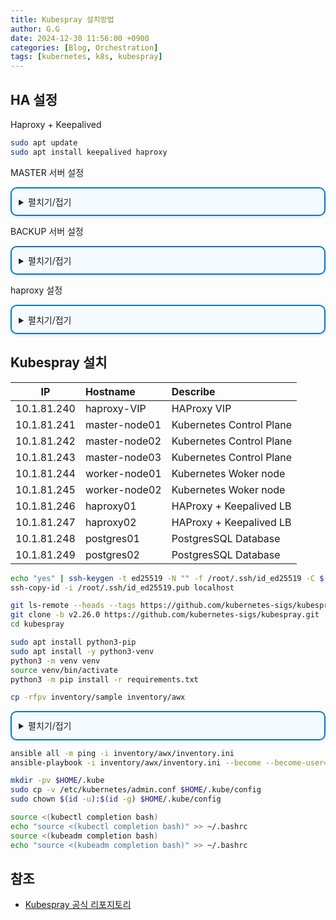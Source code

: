 ```yaml
---
title: Kubespray 설치방법
author: G.G
date: 2024-12-30 11:56:00 +0900
categories: [Blog, Orchestration]
tags: [kubernetes, k8s, kubespray]
---
```


## HA 설정

Haproxy + Keepalived

```bash
sudo apt update
sudo apt install keepalived haproxy
```

MASTER 서버 설정

<details markdown="block" style="margin: 1em 0; padding: 0.8em; border: 2px solid #007acc; border-radius: 10px; background-color: #f5faff; box-shadow: 0 2px 5px rgba(0, 0, 0, 0.1);">
  <summary>
    펼치기/접기
  </summary>

```bash
cat <<EOF > /etc/keepalived/keepalived.conf
! Configuration File for keepalived
  
global_defs {
    notification_email {
        idc@infra.com               # 알림 이메일을 받을 주소
    }

    notification_email_from no-reply@infra.com

    smtp_server 127.0.0.1           # SMTP 서버 주소
    smtp_connect_timeout 60         # SMTP 서버 연결 타임아웃

    router_id LVS_MAIN              # 라우터 ID (서버 식별용)
    
    vrrp_skip_check_adv_addr        # Advertisement Address 검사 비활성화
    vrrp_garp_interval 0.000001     # GARP 패킷 비활성화 (IPv4)
    vrrp_gna_interval 0.000001      # GNA 패킷 비활성화 (IPv6)
    
    script_user root
    enable_script_security          # 스크립트 보안 활성화
}

vrrp_script chk_haproxy {
    script "/usr/bin/killall -0 haproxy"
    interval 2
    weight 2
}

# Internal VRRP 인스턴스
vrrp_instance K8s-VIP {
    state MASTER                    # MASTER/BACKUP 중 선택 (주 서버에서는 MASTER)
    interface eth0                  # VIP를 할당할 네트워크 인터페이스
    virtual_router_id 240           # VRRP 그룹 ID (범위: 1 ~255, 같은 그룹에서는 동일해야 함)
    priority 101                    # 우선순위 (숫자가 높을수록 우선)
    smtp_alert                      # VRRP 인스턴스 상태 변화 시 이메일로 알림 전송
    advert_int 1                    # VRRP 신호 간격 (초 단위)


    authentication {
        auth_type PASS
        auth_pass 1234              # VRRP 인증 비밀번호
    }

    unicast_src_ip 10.1.81.246      # 현재 노드의 소스 IP
    unicast_peer {
        10.1.81.247                 # 다른 Keepalived 인스턴스의 IP 주소
    }

    virtual_ipaddress {
        10.1.81.240/32              # VIP 설정
    }

    track_script {
        chk_haproxy                 #  스크립트를 실행하여 HAProxy 상태를 확인
    }
}
EOF
```

</details>

BACKUP 서버 설정

<details markdown="block" style="margin: 1em 0; padding: 0.8em; border: 2px solid #007acc; border-radius: 10px; background-color: #f5faff; box-shadow: 0 2px 5px rgba(0, 0, 0, 0.1);">
  <summary>
    펼치기/접기
  </summary>

```bash
cat <<EOF > /etc/keepalived/keepalived.conf
! Configuration File for keepalived
  
global_defs {
    notification_email {
        idc@infra.com               # 알림 이메일을 받을 주소
    }

    notification_email_from no-reply@infra.com

    smtp_server 127.0.0.1           # SMTP 서버 주소
    smtp_connect_timeout 60         # SMTP 서버 연결 타임아웃

    router_id LVS_MAIN              # 라우터 ID (서버 식별용)
    
    vrrp_skip_check_adv_addr        # Advertisement Address 검사 비활성화
    vrrp_garp_interval 0.000001     # GARP 패킷 비활성화 (IPv4)
    vrrp_gna_interval 0.000001      # GNA 패킷 비활성화 (IPv6)
    
    script_user root
    enable_script_security          # 스크립트 보안 활성화
}

vrrp_script chk_haproxy {
    script "/usr/bin/killall -0 haproxy"
    interval 2
    weight 2
}

# Internal VRRP 인스턴스
vrrp_instance K8s-VIP {
    state BACKUP                    # MASTER/BACKUP 중 선택 (주 서버에서는 MASTER)
    interface eth0                  # VIP를 할당할 네트워크 인터페이스
    virtual_router_id 240           # VRRP 그룹 ID (범위: 1 ~255, 같은 그룹에서는 동일해야 함)
    priority 100                    # 우선순위 (숫자가 높을수록 우선)
    smtp_alert                      # VRRP 인스턴스 상태 변화 시 이메일로 알림 전송
    advert_int 1                    # VRRP 신호 간격 (초 단위)


    authentication {
        auth_type PASS
        auth_pass 1234              # VRRP 인증 비밀번호
    }

    unicast_src_ip 10.1.81.246      # 현재 노드의 소스 IP
    unicast_peer {
        10.1.81.247                 # 다른 Keepalived 인스턴스의 IP 주소
    }

    virtual_ipaddress {
        10.1.81.240/32              # VIP 설정
    }

    track_script {
        chk_haproxy                 #  스크립트를 실행하여 HAProxy 상태를 확인
    }
}
EOF
```

</details>

haproxy 설정

<details markdown="block" style="margin: 1em 0; padding: 0.8em; border: 2px solid #007acc; border-radius: 10px; background-color: #f5faff; box-shadow: 0 2px 5px rgba(0, 0, 0, 0.1);">
  <summary>
    펼치기/접기
  </summary>

```bash
cat <<'EOF' > /etc/haproxy/haproxy.cfg
#--------------------------------------------------------------------#
# Haproxy settings                                                   #
#--------------------------------------------------------------------#

#--------------------------------------------------------------------#
# Global settings                                                    #
#--------------------------------------------------------------------#
global
	log /dev/log	local0
	log /dev/log	local1 notice
	chroot /var/lib/haproxy
	stats socket /run/haproxy/admin.sock mode 660 level admin expose-fd listeners
	stats timeout 30s
	user haproxy
	group haproxy
	daemon

	# Default SSL material locations
	ca-base /etc/ssl/certs
	crt-base /etc/ssl/private

	# See: https://ssl-config.mozilla.org/#server=haproxy&server-version=2.0.3&config=intermediate
        ssl-default-bind-ciphers ECDHE-ECDSA-AES128-GCM-SHA256:ECDHE-RSA-AES128-GCM-SHA256:ECDHE-ECDSA-AES256-GCM-SHA384:ECDHE-RSA-AES256-GCM-SHA384:ECDHE-ECDSA-CHACHA20-POLY1305:ECDHE-RSA-CHACHA20-POLY1305:DHE-RSA-AES128-GCM-SHA256:DHE-RSA-AES256-GCM-SHA384
        ssl-default-bind-ciphersuites TLS_AES_128_GCM_SHA256:TLS_AES_256_GCM_SHA384:TLS_CHACHA20_POLY1305_SHA256
        ssl-default-bind-options ssl-min-ver TLSv1.2 no-tls-tickets

#--------------------------------------------------------------------#
# Default Configuration                                              #
#--------------------------------------------------------------------#
defaults
        balance source
	log	global
#	mode	http
	option	httplog
	option	dontlognull
        timeout connect 5s
        timeout client  5m
        timeout server  30m
        timeout tunnel  24d

#--------------------------------------------------------------------#
# Frontend Configuration                                             #
#--------------------------------------------------------------------#
frontend tcp_api
        mode    tcp
        bind    *:6443
#        bind    *:6443 ssl crt /etc/haproxy/ssl/server.pem alpn h2,http/1.1
        option  tcplog

        # Access Control List
        tcp-request connection accept if { src 127.0.0.1 }
        tcp-request connection accept if { src 10.1.81.0/24 }
        tcp-request connection reject

        # Backend Access Control List
        use_backend tcp_k8s_api

#--------------------------------------------------------------------#
# BackEnd Platform Configuration                                     #
#--------------------------------------------------------------------#
backend tcp_k8s_api
        mode    tcp
        balance source
        option log-health-checks
        default-server inter 5s downinter 5s fastinter 1s rise 2 fall 3 slowstart 60s maxconn 250 maxqueue 256 weight 100

        server control-node01 10.1.81.241:6443 check
        server control-node02 10.1.81.242:6443 check
        server control-node03 10.1.81.243:6443 check

#--------------------------------------------------------------------#
# HAProxy Monitoring Configuration                                   #
#--------------------------------------------------------------------#
listen stats
	mode	http
        bind :32000
        stats enable
        stats realm Kubernetes Haproxy       # 브라우저 타이틀
        stats uri /                          # stat 를 제공할 URI
        # 접근 제한 설정
        http-request deny if !{ src 127.0.0.1 } !{ src 10.1.81.0/24 }
        # 사용자 인증 ACL 설정
        acl Auth http_auth(crdentials)
        http-request auth if !Auth

# 사용자 목록
userlist crdentials
        user k8s_mon password $5$Ku7NZ.d3iw6zGckc$hHJ0RV.rjwhKDjhpdzAaJcZeOsFphxynEfguUK9OG99
EOF
```

</details>

## Kubespray 설치

| IP           | Hostname        | Describe                 |
|:------------:|:----------------|:-------------------------|
| 10.1.81.240  | haproxy-VIP     | HAProxy VIP              |
| 10.1.81.241  | master-node01   | Kubernetes Control Plane |
| 10.1.81.242  | master-node02   | Kubernetes Control Plane |
| 10.1.81.243  | master-node03   | Kubernetes Control Plane |
| 10.1.81.244  | worker-node01   | Kubernetes Woker node    |
| 10.1.81.245  | worker-node02   | Kubernetes Woker node    |
| 10.1.81.246  | haproxy01       | HAProxy + Keepalived LB  |
| 10.1.81.247  | haproxy02       | HAProxy + Keepalived LB  |
| 10.1.81.248  | postgres01      | PostgresSQL Database     |
| 10.1.81.249  | postgres02      | PostgresSQL Database     |

```bash
echo "yes" | ssh-keygen -t ed25519 -N "" -f /root/.ssh/id_ed25519 -C $(hostname -s)
ssh-copy-id -i /root/.ssh/id_ed25519.pub localhost
```

```bash
git ls-remote --heads --tags https://github.com/kubernetes-sigs/kubespray.git
git clone -b v2.26.0 https://github.com/kubernetes-sigs/kubespray.git
cd kubespray
```

```bash
sudo apt install python3-pip
sudo apt install -y python3-venv
python3 -m venv venv
source venv/bin/activate
python3 -m pip install -r requirements.txt
```

```bash
cp -rfpv inventory/sample inventory/awx
```

<details markdown="block" style="margin: 1em 0; padding: 0.8em; border: 2px solid #007acc; border-radius: 10px; background-color: #f5faff; box-shadow: 0 2px 5px rgba(0, 0, 0, 0.1);">
  <summary>
    펼치기/접기
  </summary>

```bash
# This inventory describe a HA typology with stacked etcd (== same nodes as control plane)
# and 3 worker nodes
# See https://docs.ansible.com/ansible/latest/inventory_guide/intro_inventory.html
# for tips on building your # inventory

# Configure 'ip' variable to bind kubernetes services on a different ip than the default iface
# We should set etcd_member_name for etcd cluster. The node that are not etcd members do not need to set the value,
# or can set the empty string value.
[all]
control-node01 ansible_host=10.1.81.241 ip=10.1.81.241 etcd_member_name=etcd1
control-node02 ansible_host=10.1.81.242 ip=10.1.81.242 etcd_member_name=etcd2
control-node03 ansible_host=10.1.81.243 ip=10.1.81.243 etcd_member_name=etcd3
worker-node01  ansible_host=10.1.81.244 ip=10.1.81.244
worker-node02  ansible_host=10.1.81.245 ip=10.1.81.245

[kube_control_plane]
control-node01
control-node02
control-node03

[etcd]
control-node01
control-node02
control-node03

[kube_node]
worker-node01
worker-node02

[calico-rr]

[k8s_cluster:children]
kube_control_plane
kube_node
calico-rr
```

</details>

```bash
ansible all -m ping -i inventory/awx/inventory.ini
ansible-playbook -i inventory/awx/inventory.ini --become --become-user=root cluster.yml
```

```bash
mkdir -pv $HOME/.kube
sudo cp -v /etc/kubernetes/admin.conf $HOME/.kube/config
sudo chown $(id -u):$(id -g) $HOME/.kube/config
```

```bash
source <(kubectl completion bash)
echo "source <(kubectl completion bash)" >> ~/.bashrc
source <(kubeadm completion bash)
echo "source <(kubeadm completion bash)" >> ~/.bashrc
```

## 참조
- [Kubespray 공식 리포지토리](https://github.com/kubernetes-sigs/kubespray)

